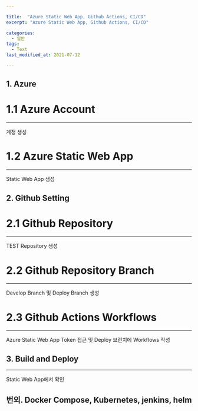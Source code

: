 ```yaml
---

title:  "Azure Static Web App, Github Actions, CI/CD"
excerpt: "Azure Static Web App, Github Actions, CI/CD"

categories:
  - 일반
tags:
  - Text
last_modified_at: 2021-07-12

---
```


## 1. Azure

# 1.1 Azure Account

---

계정 생성

# 1.2 Azure Static Web App

---

Static Web App 생성

## 2. Github Setting

# 2.1 Github Repository

---

TEST Repository 생성

# 2.2 Github Repository Branch

---

Develop Branch 및 Deploy Branch 생성

# 2.3 Github Actions Workflows 

---

Azure Static Web App Token 접근 및 Deploy 브런치에 Workflows 작성

## 3. Build and Deploy

---

Static Web App에서 확인

## 번외. Docker Compose, Kubernetes, jenkins, helm